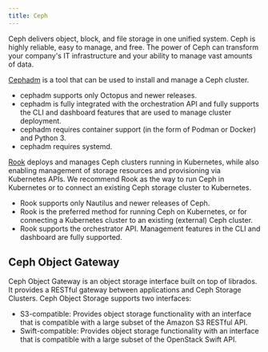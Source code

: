 ```yaml
---
title: Ceph
---
```


Ceph delivers object, block, and file storage in one unified system.
Ceph is highly reliable, easy to manage, and free. The power of Ceph can transform your company's IT
infrastructure and your ability to manage vast amounts of data.

[Cephadm](https://docs.ceph.com/en/latest/cephadm/install/#cephadm-deploying-new-cluster)
is a tool that can be used to install and manage a Ceph cluster.

- cephadm supports only Octopus and newer releases.
- cephadm is fully integrated with the orchestration API and fully supports the CLI and dashboard features that are used to manage cluster deployment.
- cephadm requires container support (in the form of Podman or Docker) and Python 3.
- cephadm requires systemd.

[Rook](https://rook.io/) deploys and manages Ceph clusters running in Kubernetes, while also enabling management of storage resources and provisioning via Kubernetes APIs.
We recommend Rook as the way to run Ceph in Kubernetes or to connect an existing Ceph storage cluster to Kubernetes.

- Rook supports only Nautilus and newer releases of Ceph.
- Rook is the preferred method for running Ceph on Kubernetes, or for connecting a Kubernetes cluster to an existing (external) Ceph cluster.
- Rook supports the orchestrator API. Management features in the CLI and dashboard are fully supported.

## Ceph Object Gateway

Ceph Object Gateway is an object storage interface built on top of librados.
It provides a RESTful gateway between applications and Ceph Storage Clusters.
Ceph Object Storage supports two interfaces:

- S3-compatible: Provides object storage functionality with an interface that is compatible with a large subset of the Amazon S3 RESTful API.
- Swift-compatible: Provides object storage functionality with an interface that is compatible with a large subset of the OpenStack Swift API.
